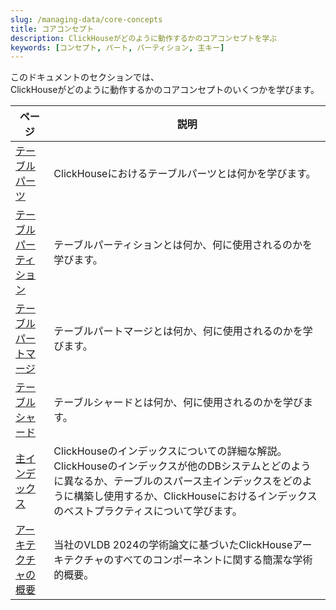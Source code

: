 ```yaml
---
slug: /managing-data/core-concepts
title: コアコンセプト
description: ClickHouseがどのように動作するかのコアコンセプトを学ぶ
keywords: [コンセプト, パート, パーティション, 主キー]
---
```


このドキュメントのセクションでは、  
ClickHouseがどのように動作するかのコアコンセプトのいくつかを学びます。

| ページ                                                                 | 説明                                                                                                                                                                    |
|----------------------------------------------------------------------|-------------------------------------------------------------------------------------------------------------------------------------------------------------------------|
| [テーブルパーツ](/parts)                                             | ClickHouseにおけるテーブルパーツとは何かを学びます。                                                                                                                                                  |
| [テーブルパーティション](/partitions)                               | テーブルパーティションとは何か、何に使用されるのかを学びます。                                                                                                                                                      |
| [テーブルパートマージ](/merges)                                     | テーブルパートマージとは何か、何に使用されるのかを学びます。                                                                                                                                                     |
| [テーブルシャード](/shards)                                         | テーブルシャードとは何か、何に使用されるのかを学びます。                                                                                                                                                       |
| [主インデックス](/guides/best-practices/sparse-primary-indexes)     | ClickHouseのインデックスについての詳細な解説。ClickHouseのインデックスが他のDBシステムとどのように異なるか、テーブルのスパース主インデックスをどのように構築し使用するか、ClickHouseにおけるインデックスのベストプラクティスについて学びます。 |
| [アーキテクチャの概要](/academic_overview)                          | 当社のVLDB 2024の学術論文に基づいたClickHouseアーキテクチャのすべてのコンポーネントに関する簡潔な学術的概要。                                                                                                    |
